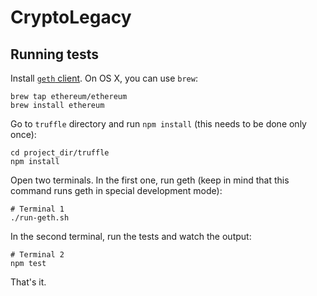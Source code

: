 # CryptoLegacy

## Running tests

Install [`geth` client](https://ethereum.org/cli). On OS X, you can use `brew`:

```
brew tap ethereum/ethereum
brew install ethereum
```

Go to `truffle` directory and run `npm install` (this needs to be done only once):

```shell
cd project_dir/truffle
npm install
```

Open two terminals. In the first one, run geth (keep in mind that this command runs geth in special development mode):

```shell
# Terminal 1
./run-geth.sh
```

In the second terminal, run the tests and watch the output:

```shell
# Terminal 2
npm test
```

That's it.
